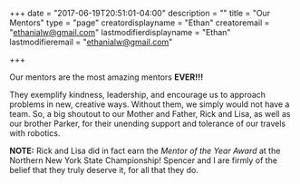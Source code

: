 +++
date = "2017-06-19T20:51:01-04:00"
description = ""
title = "Our Mentors"
type = "page"
creatordisplayname = "Ethan"
creatoremail = "ethanialw@gmail.com"
lastmodifierdisplayname = "Ethan"
lastmodifieremail = "ethanialw@gmail.com"

+++

Our mentors are the most amazing mentors **EVER!!!**

They exemplify kindness, leadership, and encourage us to approach problems in new, creative ways. Without them, we simply would not have a team. So, a big shoutout to our Mother and Father, Rick and Lisa, as well as our brother Parker, for their unending support and tolerance of our travels with robotics.

**NOTE:** Rick and Lisa did in fact earn the *Mentor of the Year Award* at the Northern New York State Championship! Spencer and I are firmly of the belief that they truly deserve it, for all that they do.

